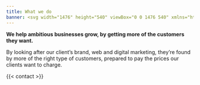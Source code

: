 ```yaml
---
title: What we do
banner: <svg width="1476" height="540" viewBox="0 0 1476 540" xmlns="http://www.w3.org/2000/svg"><g fill="none" fill-rule="evenodd"><path fill="#63666A" d="M875.62 540H1476V0H871.86l-268.1 268.17z"/><path fill="#000" d="M335.61 0l540.01 539.99H0V0z"/></g></svg>
---
```


**We help ambitious businesses grow, by getting more of the customers they want.**

By looking after our client’s brand, web and digital marketing, they’re found by more of the right type of customers, prepared to pay the prices our clients want to charge.

{{< contact >}}
